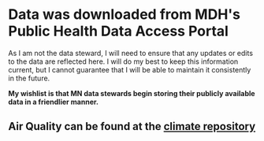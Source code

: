 # Data was downloaded from MDH's Public Health Data Access Portal 
As I am not the data steward, I will need to ensure that any updates or edits to the data are reflected here. I will do my best to keep this information current, but I cannot guarantee that I will be able to maintain it consistently in the future.

**My wishlist is that MN data stewards begin storing their publicly available data in a friendlier manner.**

## Air Quality can be found at the [climate repository](https://github.com/quincountychsmn/MN_PublicData/tree/main/MN_PHDAP/climate)

